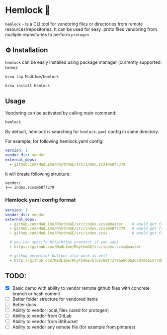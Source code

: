 # Hemlock 🌲

`hemlock` - is a CLI tool for vendoring files or directories from remote resources/repositories. It can be used for easy .proto files vendoring from multiple repositories to perform `protogen`

## ⚙️ Installation
`hemlock` can be easly installed using package manager (currently supported: brew):

```bash
brew tap MadL1me/hemlock

brew install hemlock
```

## Usage

Vendoring can be activated by calling main command:

```sh
hemlock
```

By default, hemlock is searching for `hemlock.yaml` config in same directory. 

For example, for following hemlock.yaml config:

```yaml
version: 1
vendor_dir: vendor
external_deps:
  - github.com/MadL1me/RhythmGE/src/index.scss@68f7379
```

it will create following structure:

```
vendor/
├── index.scss@68f7379
```

### Hemlock.yaml config format

```yaml
version: 1
vendor_dir: vendor
external_deps:
  - github.com/MadL1me/RhythmGE/src/index.scss@master    # would get from master branch
  - github.com/MadL1me/RhythmGE/src/index.scss@68f7379   # would get from 68f7379 hash commit
  - github.com/MadL1me/RhythmGE/src/index.scss           # would get from master branch by default

  # you can specify http/https protocol if you want
  - https://github.com/MadL1me/RhythmGE/src/index.scss@master   

  # github permalink buttons also work as well
  - http://github.com/MadL1me/RhythmGE/blob/68f7379aa960a365d7eb61577d536307334a4e2e/src/index.scss 
```

## TODO:

- [x] Basic demo with ability to vendor remote github files with concrete branch or hash commit
- [ ] Better folder structure for vendored items
- [ ] Better docs
- [ ] Ability to vendor local_files (used for protogen)
- [ ] Ability to vendor from GitLab
- [ ] Ability to vendor from BitBucket
- [ ] Ability to vendor any remote file (for example from pinterest
